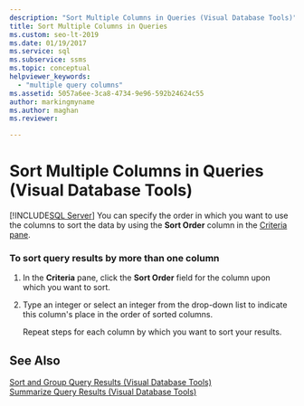 ```yaml
---
description: "Sort Multiple Columns in Queries (Visual Database Tools)"
title: Sort Multiple Columns in Queries
ms.custom: seo-lt-2019
ms.date: 01/19/2017
ms.service: sql
ms.subservice: ssms
ms.topic: conceptual
helpviewer_keywords: 
  - "multiple query columns"
ms.assetid: 5057a6ee-3ca8-4734-9e96-592b24624c55
author: markingmyname
ms.author: maghan
ms.reviewer: 

---
```

# Sort Multiple Columns in Queries (Visual Database Tools)
[!INCLUDE[SQL Server](../../includes/applies-to-version/sqlserver.md)]
You can specify the order in which you want to use the columns to sort the data by using the **Sort Order** column in the [Criteria pane](../../ssms/visual-db-tools/criteria-pane-visual-database-tools.md).  
  
### To sort query results by more than one column  
  
1.  In the **Criteria** pane, click the **Sort Order** field for the column upon which you want to sort.  
  
2.  Type an integer or select an integer from the drop-down list to indicate this column's place in the order of sorted columns.  
  
    Repeat steps for each column by which you want to sort your results.  
  
## See Also  
[Sort and Group Query Results &#40;Visual Database Tools&#41;](../../ssms/visual-db-tools/sort-and-group-query-results-visual-database-tools.md)  
[Summarize Query Results &#40;Visual Database Tools&#41;](../../ssms/visual-db-tools/summarize-query-results-visual-database-tools.md)  
  
